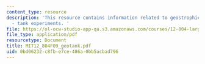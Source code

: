 ```yaml
---
content_type: resource
description: 'This resource contains information related to geostrophic adjustment
  - tank experiments. '
file: https://ol-ocw-studio-app-qa.s3.amazonaws.com/courses/12-804-large-scale-flow-dynamics-lab-fall-2009/0bd06232c8fbe7ce486a0bb5acbad796_MIT12_804F09_geotank.pdf
file_type: application/pdf
resourcetype: Document
title: MIT12_804F09_geotank.pdf
uid: 0bd06232-c8fb-e7ce-486a-0bb5acbad796
---
```

